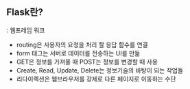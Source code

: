 ## Flask란?
: 웹프레임 워크

- routing은 사용자의 요청을 처리 할 응답 함수를 연결
- form 태그는 서버로 데이터를 전송하는 UI를 만듦
- GET은 정보를 가져올 때 POST는 정보를 변경할 때 사용
- Create, Read, Update, Delete는 정보기술의 바탕이 되는 작업들
- 리다이렉션은 웹브라우저를 강제로 다른 페이지로 이동하는 수단